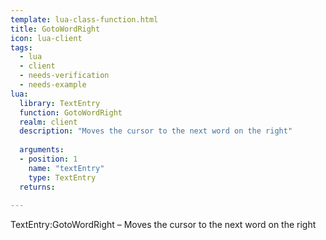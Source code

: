 ```yaml
---
template: lua-class-function.html
title: GotoWordRight
icon: lua-client
tags:
  - lua
  - client
  - needs-verification
  - needs-example
lua:
  library: TextEntry
  function: GotoWordRight
  realm: client
  description: "Moves the cursor to the next word on the right"
  
  arguments:
  - position: 1
    name: "textEntry"
    type: TextEntry
  returns:
    
---
```


<div class="lua__search__keywords">
TextEntry:GotoWordRight &#x2013; Moves the cursor to the next word on the right
</div>
